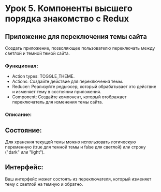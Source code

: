 # Урок 5. Компоненты высшего порядка знакомство с Redux


## Приложение для переключения темы сайта

Создать приложение, позволяющее пользователю переключать между светлой и темной темой сайта.



### Функционал:
- Action types: TOGGLE_THEME.
- Actions: Создайте действие для переключения темы.
- Reducer: Реализуйте редьюсер, который обрабатывает это действие и изменяет тему в состоянии приложения.
- Component: Создайте компонент, который отображает переключатель для изменения темы сайта.

### Описание:

## Состояние:

Для хранения текущей темы можно использовать логическую переменную (true для темной темы и false для светлой) 
или строку ("dark" или "light").

## Интерфейс:

Ваш интерфейс может состоять из переключателя, который изменяет тему с светлой на темную и обратно.



